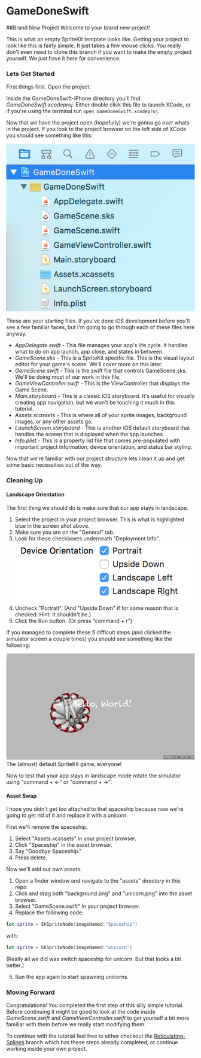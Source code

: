 # GameDoneSwift
##Brand New Project
Welcome to your brand new project! 

This is what an empty SpriteKit template looks like. Getting your project to look like this is fairly simple. 
It just takes a few mouse clicks. You really don't even need to clone this branch if you want to make the 
empty project yourself. We just have it here for convenience.

### Lets Get Started

First things first. Open the project.

Inside the GameDoneSwift-iPhone directory you'll find *GameDoneSwift.xcodeproj*. Either double click this file
to launch XCode, or if you're using the terminal run `open GameDoneSwift.xcodeproj`.

Now that we have the project open (hopefully) we're gonna go over whats in the project. If you look to the project 
browser on the left side of XCode you should see something like this:

![starting_files](https://raw.githubusercontent.com/IBM-MIL/GameDoneSwift/Brand-New-Project/img/starting_files.png)

These are your starting files. If you've done iOS development before you'll see a few familiar faces, but I'm 
going to go through each of these files here anyway.

- *AppDelegate.swift* - This file manages your app's life cycle. It handles what to do on app launch, app close, and 
states in between.
- *GameScene.sks* - This is a SpriteKit specific file. This is the visual layout editor for your game's scene. 
We'll cover more on this later.
- *GameScene.swift* - This is the swift file that controls GameScene.sks. We'll be doing most of our work in this 
file.
- *GameViewController.swift* - This is the ViewController that displays the Game Scene.
- *Main.storyboard* - This is a classic iOS storyboard. It's useful for visually creating app navigation, but we 
won't be touching it much in this tutorial.
- *Assets.xcassets* - This is where all of your sprite images, background images, or any other assets go.
- *LaunchScreen.storyboard* - This is another iOS default storyboard that handles the screen that is displayed when
the app launches.
- *Info.plist* - This is a property list file that comes pre-populated with important project information, device
orientation, and status bar styling.

Now that we're familiar with our project structure lets clean it up and get some basic necessities out of the way.

### Cleaning Up

#### Landscape Orientation

The first thing we should do is make sure that our app stays in landscape.

1. Select the project in your project browser. This is what is highlighted blue in the screen shot above.
2. Make sure you are on the "General" tab.
3. Look for these checkboxes underneath "Deployment Info".
![device_orientation](https://raw.githubusercontent.com/IBM-MIL/GameDoneSwift/Brand-New-Project/img/device_orientation.png)
4. Uncheck "Portrait". (And "Upside Down" if for some reason that is checked. Hint: It shouldn't be.)
5. Click the Run button. (Or press "command + r")

If you managed to complete these 5 difficult steps (and clicked the simulator screen a couple times) you should see 
something like the following:

![hello_world](https://raw.githubusercontent.com/IBM-MIL/GameDoneSwift/Brand-New-Project/img/hello_world.png)
The (almost) default SpriteKit game, everyone!

Now to test that your app stays in landscape mode rotate the simulator using "command + <-" or "command + ->". 

#### Asset Swap

I hope you didn't get too attached to that spaceship because now we're going to get rid of it and replace it with
a unicorn.

First we'll remove the spaceship.

1. Select "Assets.xcassets" in your project browser.
2. Click "Spaceship" in the asset browser.
3. Say "Goodbye Spaceship."
4. Press delete.

Now we'll add our own assets.

1. Open a finder window and navigate to the "assets" directory in this repo.
2. Click and drag both "background.png" and "unicorn.png" into the asset browser.
3. Select "GameScene.swift" in your project browser.
4. Replace the following code:
```swift
let sprite = SKSpriteNode(imageNamed:"Spaceship")
```
with:
```swift
let sprite = SKSpriteNode(imageNamed:"unicorn")
```
(Really all we did was switch spaceship for unicorn. But that looks a bit better.)

5. Run the app again to start spawning unicorns.

### Moving Forward

Congratulations! You completed the first step of this silly simple tutorial. Before continuing it might be good to 
look at the code inside *GameScene.swift* and *GameViewController.swift* to get yourself a bit more familiar with them 
before we really start modifying them.

To continue with the tutorial feel free to either checkout the [Reticulating-Splines](https://github.com/IBM-MIL/GameDoneSwift/tree/Reticulating-Splines) 
branch which has these steps already completed, or continue working inside your own project.



